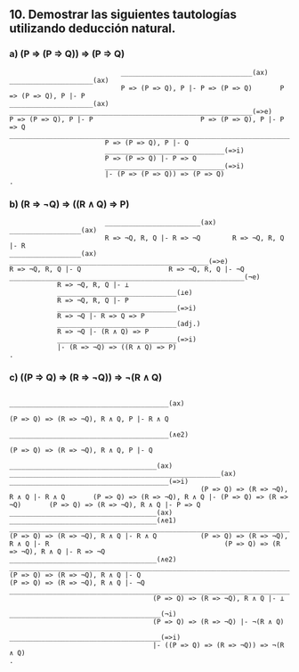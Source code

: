 
## 10. Demostrar las siguientes tautologías utilizando deducción natural.

### a) (P => (P => Q)) => (P => Q)

                                _________________________________(ax)   _____________________(ax)
                                P => (P => Q), P |- P => (P => Q)       P => (P => Q), P |- P
    _____________________(ax)   _____________________________________________________________(=>e)
    P => (P => Q), P |- P                           P => (P => Q), P |- P => Q             
    __________________________________________________________________________(=>e)
                            P => (P => Q), P |- Q             
                            ______________________________(=>i)
                            P => (P => Q) |- P => Q
                            ______________________________(=>i)
                            |- (P => (P => Q)) => (P => Q)
    .


### b) (R => ¬Q) => ((R ∧ Q) => P)

                            ________________________(ax)    __________________(ax)
                            R => ¬Q, R, Q |- R => ¬Q        R => ¬Q, R, Q |- R
    __________________(ax)  __________________________________________________(=>e)
    R => ¬Q, R, Q |- Q                      R => ¬Q, R, Q |- ¬Q
    ___________________________________________________________(¬e)
                R => ¬Q, R, Q |- ⊥
                ______________________________(⊥e)
                R => ¬Q, R, Q |- P
                ______________________________(=>i)
                R => ¬Q |- R => Q => P
                ______________________________(adj.)
                R => ¬Q |- (R ∧ Q) => P
                ______________________________(=>i)
                |- (R => ¬Q) => ((R ∧ Q) => P)
    .


### c) ((P => Q) => (R => ¬Q)) => ¬(R ∧ Q)       

                                                                                                                                                            ________________________________________(ax)
                                                                                                                                                            (P => Q) => (R => ¬Q), R ∧ Q, P |- R ∧ Q
                                                                                                                                                            ________________________________________(∧e2)
                                                                                                                                                            (P => Q) => (R => ¬Q), R ∧ Q, P |- Q
                                                    _____________________________________(ax)   _____________________________________________________(ax)   ________________________________________(=>i)
                                                    (P => Q) => (R => ¬Q), R ∧ Q |- R ∧ Q       (P => Q) => (R => ¬Q), R ∧ Q |- (P => Q) => (R => ¬Q)       (P => Q) => (R => ¬Q), R ∧ Q |- P => Q
    _____________________________________(ax)       _____________________________________(∧e1)  ____________________________________________________________________________________________________(=>e)
    (P => Q) => (R => ¬Q), R ∧ Q |- R ∧ Q           (P => Q) => (R => ¬Q), R ∧ Q |- R                                            (P => Q) => (R => ¬Q), R ∧ Q |- R => ¬Q                                                                             
    _____________________________________(∧e2)      ____________________________________________________________________________________________________________________(=>e)
    (P => Q) => (R => ¬Q), R ∧ Q |- Q                                                       (P => Q) => (R => ¬Q), R ∧ Q |- ¬Q
    __________________________________________________________________________________________________________________________(¬e)
                                        (P => Q) => (R => ¬Q), R ∧ Q |- ⊥
                                        ______________________________________(¬i)
                                        (P => Q) => (R => ¬Q) |- ¬(R ∧ Q)
                                        ______________________________________(=>i)
                                        |- ((P => Q) => (R => ¬Q)) => ¬(R ∧ Q)
    .

